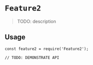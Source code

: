 # `Feature2`

> TODO: description

## Usage

```
const feature2 = require('Feature2');

// TODO: DEMONSTRATE API
```
